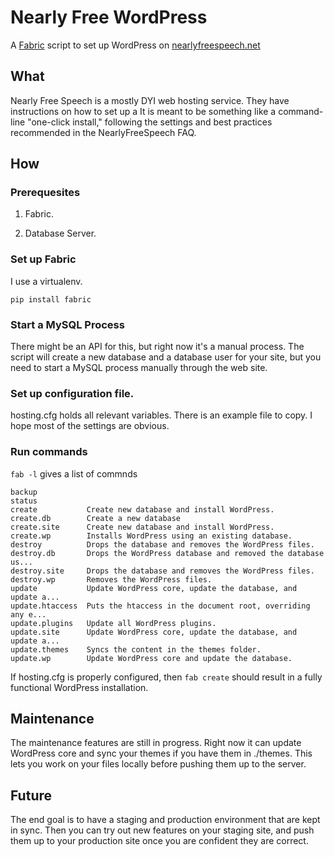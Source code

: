 Nearly Free WordPress
================================

A [Fabric](http://www.fabfile.org) script to set up WordPress on [nearlyfreespeech.net](https://www.nearlyfreespeech.net)

What
----

Nearly Free Speech is a mostly DYI web hosting service. They have instructions on how to set up a It is meant to be something like a command-line "one-click install," following the settings and best practices recommended in the NearlyFreeSpeech FAQ.

How
----
### Prerequesites

1. Fabric.

2. Database Server.


### Set up Fabric

I use a virtualenv.

`pip install fabric`

### Start a MySQL Process

There might be an API for this, but right now it's a manual process. The script will create a new database and a database user for your site, but you need to start a MySQL process manually through the web site.

### Set up configuration file.

hosting.cfg holds all relevant variables. There is an example file to copy. I hope most of the settings are obvious.

### Run commands

`fab -l` gives a list of commnds

    backup
    status
    create           Create new database and install WordPress.
    create.db        Create a new database
    create.site      Create new database and install WordPress.
    create.wp        Installs WordPress using an existing database.
    destroy          Drops the database and removes the WordPress files.
    destroy.db       Drops the WordPress database and removed the database us...
    destroy.site     Drops the database and removes the WordPress files.
    destroy.wp       Removes the WordPress files.
    update           Update WordPress core, update the database, and update a...
    update.htaccess  Puts the htaccess in the document root, overriding any e...
    update.plugins   Update all WordPress plugins.
    update.site      Update WordPress core, update the database, and update a...
    update.themes    Syncs the content in the themes folder.
    update.wp        Update WordPress core and update the database.

If hosting.cfg is properly configured, then `fab create` should result in a fully functional WordPress installation.

Maintenance
-----------

The maintenance features are still in progress. Right now it can update WordPress core and sync your themes if you have them in ./themes. This lets you work on your files locally before pushing them up to the server.

Future
------

The end goal is to have a staging and production environment that are kept in sync. Then you can try out new features on your staging site, and push them up to your production site once you are confident they are correct.
